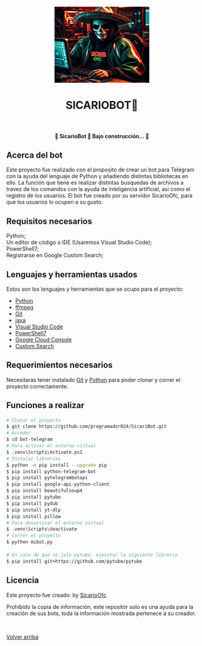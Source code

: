 <div align="center" id="top"> 
  
  <!-- <a hredth="">Demo</a> -->
</div>



<p align="center">

<center>
<img src="imagenes/sicaribot_menu.jpg" alt="Bot Telegram" height="200px" width="250px"/>

<h1 align="center">SICARIOBOT🤖</h1>
</center>
  &#xa0;
  
</p>

<!-- Status -->

 <h4 align="center"> 
	🚧  SicarioBot 🚀 Bajo construcción...  🚧
</h4> 

## Acerca del bot ##

Este proyecto fue realizado con el proposito de crear un bot para Telegram con la ayuda del lenguaje de Python y añadiendo distintas bibliotecas en ello. La función que tiene es realizar distintas busquedas de archivos a travez de los comandos con la ayuda de inteligencia artificial, asi como el registro de los usuarios. El bot fue creado por su servidor SicarioOfc, para que los usuarios lo ocupen a su gusto.

## Requisitos necesarios ##

Python;\
Un editor de código o IDE (Usaremos Visual Studio Code);\
PowerShell7;\
Registrarse en Google Custom Search;

## Lenguajes y herramientas usados ##

Estos son los lenguajes y herramientas que se ocupo para el proyecto:

- [Python](https://www.python.org/downloads/)
- [ffmpeg](https://www.gyan.dev/ffmpeg/builds/)
- [Git](https://git-scm.com/)
- [java](https://www.java.com/es/download/ie_manual.jsp)
- [Visual Studio Code](https://code.visualstudio.com/)
- [PowerShell7](https://github.com/powershell/powershell/releases)
- [Google Cloud Console](https://console.cloud.google.com)
- [Custom Search](https://programmablesearchengine.google.com/controlpanel/all)

## Requerimientos necesarios ##

Necesitaras tener instalado [Git](https://git-scm.com) y [Python](https://www.python.org/downloads/) para poder clonar y correr el proyecto correctamente.

## Funciones a realizar ##

```bash
# Clonar el proyecto
$ git clone https://github.com/programador024/SicariBot.git
# Acceder
$ cd bot-telegram
# Para activar el entorno virtual
$ .venv\Scripts\Activate.ps1
# Instalar librerias
$ python -m pip install --upgrade pip
$ pip install python-telegram-bot
$ pip install pytelegrambotapi
$ pip install google-api-python-client
$ pip install beautifulsoup4
$ pip install pytube
$ pip install pydub
$ pip install yt-dlp
$ pip install pillow
# Para desactivar el entorno virtual
$ .venv\Scripts\deactivate
# Correr el proyecto
$ python mibot.py

# En caso de que no jale pytube, ejecutar la siguiente libreria
$ pip install git+https://github.com/pytube/pytube
```

## Licencia ##

Este proyecto fue creado: by <a href="https://github.com/programador024" target="_blank">SicarioOfc</a>

Prohibido la copia de información, este repositor solo es una ayuda para la creación de sus bots, toda la información mostrada pertenece a su creador.

&#xa0;

<a href="#top">Volver arriba</a>
